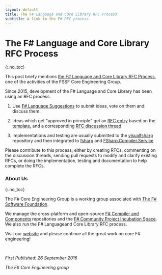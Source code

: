 ```yaml
---
layout: default
title: The F# Language and Core Library RFC Process
subtitle: A link to the F# RFC process
---
```


# The F# Language and Core Library RFC Process
{:.no_toc}

This post briefy mentions [the F# Language and Core Library RFC Process](https://github.com/fsharp/fslang-design/blob/master/README.md),
one of the activities of the FSSF Core Engineering Group.

Since 2015, development of the F# Language and Core Library has been using an RFC process.

1. Use [F# Language Suggestions](https://github.com/fsharp/fslang-suggestions/) to submit ideas, vote on them and discuss them.

2. Ideas which get "approved in principle" get an [RFC entry](https://github.com/fsharp/fslang-design/tree/master/RFCs) based on the [template](https://github.com/fsharp/fslang-design/blob/master/RFC_template.md), and a corresponding [RFC discussion thread](https://github.com/fsharp/fslang-design/issues)

3. Implementations and testing are usually submitted to the [visualfsharp](https://github.com/Microsoft/visualfsharp/) repository and then integrated to [fsharp](https://github.com/fsharp/fsharp) and  [FSharp.Compiler.Service](https://github.com/fsharp/FSharp.Compiler.Service)

Please contribute to this process, either by creating RFCs, commenting on the discussion threads,
sending pull requests to modify and clarify existing RFCs, or doing the implementation, testing and
documentation to help complete the RFCs.

### About Us
{:.no_toc}

The F# Core Engineering Group is a working group associated with [The F# Software Foundation](http://fsharp.org).

We manage the cross-platform and open-source [F# Compiler and Components](https://github.com/fsharp) repositories 
and the [F# Community Project Incubation Space](https://github.com/fsprojects). We also
run the F# Languageand Core Library RFC process.

Visit our [website](http://fsharp.github.io) and please continue all the great work on core F# engineering!

<br />
 
_First Published: 26 September 2016_

_The F# Core Engineering group_
